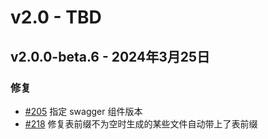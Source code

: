 # v2.0 - TBD

## v2.0.0-beta.6 - 2024年3月25日

### 修复

- [#205](https://github.com/mineadmin/MineAdmin/pull/205) 指定 swagger 组件版本
- [#218](https://github.com/mineadmin/MineAdmin/pull/218) 修复表前缀不为空时生成的某些文件自动带上了表前缀